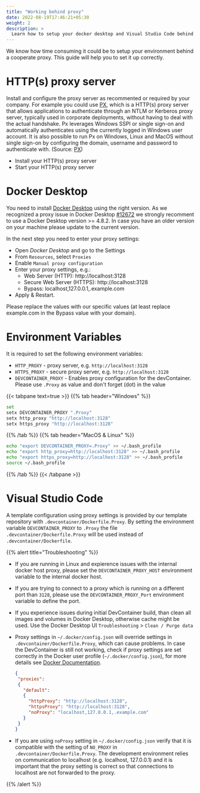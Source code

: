 ```yaml
---
title: "Working behind proxy"
date: 2022-08-19T17:46:21+05:30
weight: 2
description: >
  Learn how to setup your docker desktop and Visual Studio Code behind a coorperate proxy.
---
```


We know how time consuming it could be to setup your environment behind a cooperate proxy. This guide will help you to set it up correctly.

# HTTP(s) proxy server

Install and configure the proxy server as recommented or required by your company. For example you could use [PX](https://github.com/genotrance/px), which is a HTTP(s) proxy server that allows applications to authenticate through an NTLM or Kerberos proxy server, typically used in corporate deployments, without having to deal with the actual handshake. Px leverages Windows SSPI or single sign-on and automatically authenticates using the currently logged in Windows user account. It is also possible to run Px on Windows, Linux and MacOS without single sign-on by configuring the domain, username and password to authenticate with. (Source: [PX](https://github.com/genotrance/px))

- Install your HTTP(s) proxy server
- Start your HTTP(s) proxy server

# Docker Desktop

You need to install [Docker Desktop](https://www.docker.com/get-started/) using the right version. 
As we recognized a proxy issue in Docker Desktop [#12672](https://github.com/docker/for-win/issues/12672) we strongly recomment to use a Docker Desktop version >= 4.8.2. In case you have an older version on your machine please update to the current version.

In the next step you need to enter your proxy settings:
- Open _Docker Desktop_ and go to the Settings
- From `Resources`, select `Proxies`
- Enable `Manual proxy configuration`
- Enter your proxy settings, e.g.:
  - Web Server (HTTP): http://localhost:3128
  - Secure Web Server (HTTPS): http://localhost:3128
  - Bypass: localhost,127.0.0.1,.example.com
- Apply & Restart.

Please replace the values with our specific values (at least replace example.com in the Bypass value with your domain).

# Environment Variables

It is required to set the following environment variables:

- `HTTP_PROXY` - proxy server, e.g. `http://localhost:3128`
- `HTTPS_PROXY` - secure proxy server, e.g. `http://localhost:3128`
- `DEVCONTAINER_PROXY` - Enables proxy configuration for the devContainer. Please use `.Proxy` as value and don't forget (dot) in the value


{{< tabpane text=true >}}
{{% tab header="Windows" %}}
```bash
set
setx DEVCONTAINER_PROXY ".Proxy"
setx http_proxy "http://localhost:3128"
setx https_proxy "http://localhost:3128"
```
{{% /tab %}}
{{% tab header="MacOS & Linux" %}}
```bash
echo "export DEVCONTAINER_PROXY=.Proxy" >> ~/.bash_profile
echo "export http_proxy=http://localhost:3128" >> ~/.bash_profile
echo "export https_proxy=http://localhost:3128" >> ~/.bash_profile
source ~/.bash_profile
```
{{% /tab %}}
{{< /tabpane >}}

# Visual Studio Code

A template configuration using proxy settings is provided by our template repository with `.devcontainer/Dockerfile.Proxy`. By setting the environment variable `DEVCONTAINER_PROXY` to `.Proxy` the file
`.devcontainer/Dockerfile.Proxy` will be used instead of `.devcontainer/Dockerfile`.

{{% alert title="Troubleshooting" %}}
- If you are running in Linux and expierence issues with the internal docker host proxy, please set the   `DEVCONTAINER_PROXY_HOST` environment variable to the internal docker host.

- If you are trying to connect to a proxy which is running on a different port than `3128`, please use the `DEVCONTAINER_PROXY_Port` environment variable to define the port.

- If you experience issues during initial DevContainer build, than clean all images and volumes in Docker Desktop, otherwise cache might be used. Use the Docker Desktop UI `Troubleshooting` >  `Clean / Purge data`

- Proxy settings in `~/.docker/config.json` will override settings in `.devcontainer/Dockerfile.Proxy`, which can cause problems. In case the DevContainer is still not working, check if proxy settings are set correctly in the Docker user profile (`~/.docker/config.json`), for more details see [Docker Documentation](https://docs.docker.com/network/proxy/).
   ```json
   {
    "proxies":
    {
      "default":
      {
        "httpProxy": "http://localhost:3128",
        "httpsProxy": "http://localhost:3128",
        "noProxy": "localhost,127.0.0.1,.example.com"
      }
    }
   }
   ```

- If you are using `noProxy` setting in `~/.docker/config.json` verify that it is compatible with the setting of `NO_PROXY` in `.devcontainer/Dockerfile.Proxy`.
The development environment relies on communication to localhost (e.g. localhost, 127.0.0.1) and it is important that the proxy setting is correct so that connections to localhost are not forwarded to the proxy.

{{% /alert %}}
